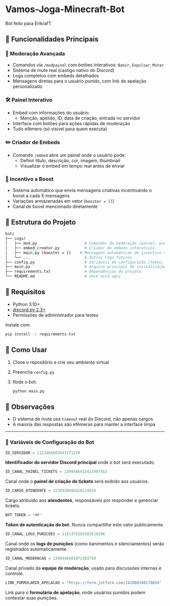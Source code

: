 # Vamos-Joga-Minecraft-Bot
Bot feito para ErikrafT

## 🧠 Funcionalidades Principais

### 🔧 Moderação Avançada
- Comandos via `/modpainel` com botões interativos: `Banir`, `Expulsar`, `Mutar`
- Sistema de mute real (castigo nativo do Discord)
- Logs completos com embeds detalhados
- Mensagens diretas para o usuário punido, com link de apelação personalizado

### 🛠️ Painel Interativo
- Embed com informações do usuário:
  - Menção, apelido, ID, data de criação, entrada no servidor
- Interface com botões para ações rápidas de moderação
- Tudo efêmero (só visível para quem executa)

### ✏️ Criador de Embeds
- Comando `/embed` abre um painel onde o usuário pode:
  - Definir título, descrição, cor, imagem, thumbnail
  - Visualizar o embed em tempo real antes de enviar

### 🚀 Incentivo a Boost
- Sistema automático que envia mensagens criativas incentivando o boost a cada X mensagens
- Variações armazenadas em vetor (`booster = []`)
- Canal de boost mencionado diretamente

## 📁 Estrutura do Projeto

```bash
bot/
├── cogs/
│   ├── mod.py                     # Comandos de moderação (painel, punições)
│   ├── embed_creator.py           # Criador de embeds interativos
│   ├── main.py (booster = [)    # Mensagens automáticas de incentivo ao boost
│   └── ...                        # Outros Cogs futuros
├── config.py                      # Variáveis de configuração (token, IDs, link de apelação)
├── main.py                        # Arquivo principal de inicialização do bot
├── requirements.txt               # Dependências do projeto
└── README.md                      # Você está aqui
```

## 🧩 Requisitos

* Python 3.10+
* [discord.py 2.3+](https://pypi.org/project/discord.py/)
* Permissões de administrador para testes

Instale com:

```bash
pip install -r requirements.txt
```

## 🧠 Como Usar

1. Clone o repositório e crie seu ambiente virtual
2. Preencha `config.py`
3. Rode o bot:

   ```bash
   python main.py
   ```

## 📌 Observações

* O sistema de mute usa `timeout` real do Discord, não apenas cargos
* A maioria das respostas são efêmeras para manter a interface limpa




---

### 📄 Variáveis de Configuração do Bot

```python
ID_SERVIDOR = 1121464803941171270
```

**Identificador do servidor Discord principal** onde o bot será executado.

```python
ID_CANAL_PAINEL_TICKETS = 1309586413422907452
```

Canal onde o **painel de criação de tickets** será exibido aos usuários.

```python
ID_CARGO_ATENDENTE = 1138938495428214824
```

Cargo atribuído aos **atendentes**, responsáveis por responder e gerenciar tickets.

```python
BOT_TOKEN = "##"
```

**Token de autenticação do bot.** Nunca compartilhe este valor publicamente.

```python
ID_CANAL_LOGS_PUNICOES = 1161375392582619206
```

Canal onde os **logs de punições** (como banimentos e silenciamentos) serão registrados automaticamente.

```python
ID_CANAL_MODERACAO = 1398446601072283758
```

Canal privado da **equipe de moderação**, usado para discussões internas e controle.

```python
LINK_FORMULARIO_APELACAO = "https://form.jotform.com/242088340178054"
```

Link para o **formulário de apelação**, onde usuários punidos podem contestar suas punições.

